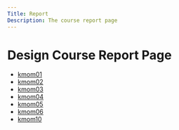 ```yaml
---
Title: Report
Description: The course report page
---
```


Design Course Report Page
==================

* [kmom01](?report/kmom01)
* [kmom02](?report/kmom02)
* [kmom03](?report/kmom03)
* [kmom04](?report/kmom04)
* [kmom05](?report/kmom05)
* [kmom06](?report/kmom06)
* [kmom10](?report/kmom10)
